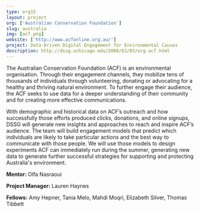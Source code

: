 ```yaml
---
type: org15
layout: project
org: ['Australian Conservation Foundation']
slug: australia
img: [acf.png]
website: ['http://www.acfonline.org.au/']
project: Data-Driven Digital Engagement for Environmental Causes
description: http://dssg.uchicago.edu/2000/03/03/org-acf.html
---
```


<p>The Australian Conservation Foundation (ACF) is an environmental organisation. Through their engagement channels, they mobilize tens of thousands of individuals through volunteering, donating or advocating for a healthy and thriving natural environment. To further engage their audience, the ACF seeks to use data for a deeper understanding of their community and for creating more effective communications.</p>
                                                                                                                                                                                
<p>With demographic and historical data on ACF’s outreach and how successfully those efforts produced clicks, donations, and online signups, DSSG will generate new insights and approaches to reach and inspire ACF’s audience. The team will build engagement models that predict which individuals are likely to take particular actions and the best way to communicate with those people. We will use those models to design experiments ACF can immediately run during the summer, generating new data to generate further successful strategies for supporting and protecting Australia's environment.</p>

<p><b>Mentor:</b> Olfa Nasraoui

<p><b>Project Manager:</b> Lauren Haynes

<p><b>Fellows:</b> Amy Hepner, Tania Melo, Mahdi Moqri, Elizabeth Silver, Thomas Tibbett
